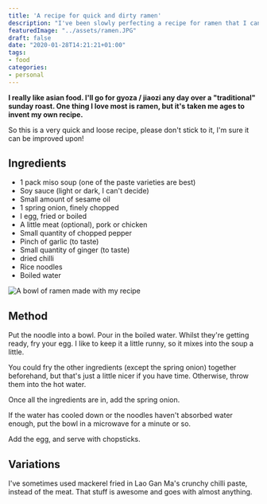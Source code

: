 ```yaml
---
title: 'A recipe for quick and dirty ramen'
description: "I've been slowly perfecting a recipe for ramen that I can quickly make at home for a quick meal. If you too like that sort of thing ... here's my hopefully simple recipe!"
featuredImage: "../assets/ramen.JPG"
draft: false
date: "2020-01-28T14:21:21+01:00"
tags:
- food
categories:
- personal
---
```

**I really like asian food. I'll go for gyoza / jiaozi any day over a "traditional" sunday roast. One thing I love most is ramen, but it's taken me ages to invent my own recipe.**

So this is a very quick and loose recipe, please don't stick to it, I'm sure it can be improved upon!

## Ingredients

- 1 pack miso soup (one of the paste varieties are best)
- Soy sauce (light or dark, I can't decide)
- Small amount of sesame oil
- 1 spring onion, finely chopped
- I egg, fried or boiled
- A little meat (optional), pork or chicken
- Small quantity of chopped pepper
- Pinch of garlic (to taste)
- Small quantity of ginger (to taste)
- dried chilli
- Rice noodles
- Boiled water

![A bowl of ramen made with my recipe](/images/ramen.jpg)

## Method

Put the noodle into a bowl. Pour in the boiled water. Whilst they're getting ready, fry your egg. I like to keep it a little runny, so it mixes into the soup a little.

You could fry the other ingredients (except the spring onion) together beforehand, but that's just a little nicer if you have time. Otherwise, throw them into the hot water.

Once all the ingredients are in, add the spring onion. 

If the water has cooled down or the noodles haven't absorbed water enough, put the bowl in a microwave for a minute or so.

Add the egg, and serve with chopsticks.

## Variations

I've sometimes used mackerel fried in Lao Gan Ma's crunchy chilli paste, instead of the meat. That stuff is awesome and goes with almost anything.

